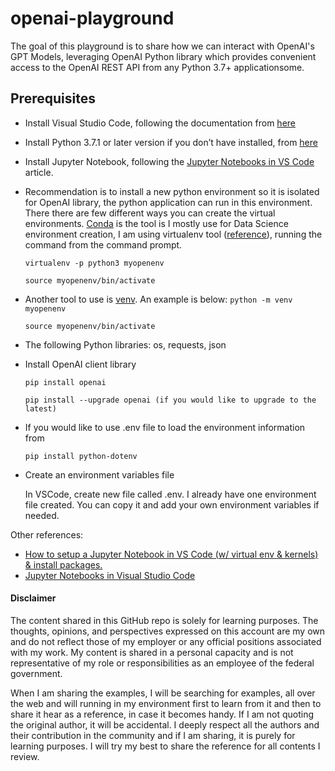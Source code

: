 # openai-playground
The goal of this playground is to share how we can interact with OpenAI's GPT Models, leveraging OpenAI Python library which provides convenient access to the OpenAI REST API from any Python 3.7+ applicationsome.

## Prerequisites
 - Install Visual Studio Code, following the documentation from [here](https://code.visualstudio.com/docs/setup/windows)

 - Install Python 3.7.1 or later version if you don’t have installed, from [here](https://github.com/openai/openai-quickstart-python)

 - Install Jupyter Notebook, following the [Jupyter Notebooks in VS Code](https://code.visualstudio.com/docs/datascience/jupyter-notebooks) article.
 
 - Recommendation is to install a new python environment so it is isolated for OpenAI library, the python application can run in this environment. There there are few different ways you can create the virtual environments. [Conda](https://docs.conda.io/projects/conda/en/stable/commands/create.html) is the tool is I mostly use for Data Science environment creation, I am using virtualenv tool ([reference](https://learnpython.com/blog/how-to-use-virtualenv-python/)), running the command from the command prompt. 
     
     `
      virtualenv -p python3 myopenenv
     `
     
     `
      source myopenenv/bin/activate
     `
 - Another tool to use is [venv](https://docs.python.org/3/library/venv.html). An example is below:
    `
      python -m venv myopenenv
     `
     
     `
      source myopenenv/bin/activate
     `
 - The following Python libraries: os, requests, json
 - Install OpenAI client library
 
    `pip install openai`
    
    `
     pip install --upgrade openai (if you would like to upgrade to the latest)
    ` 
 - If you would like to use .env file to load the environment information from
 
   `
   pip install python-dotenv
   `
 - Create an environment variables file
 
   In VSCode, create new file called .env. I already have one environment file created. You can copy it and add your own environment variables if needed.
   
Other references:
 - [How to setup a Jupyter Notebook in VS Code (w/ virtual env & kernels) & install packages.](https://medium.com/@claudia.nikel/how-to-setup-a-jupyter-notebook-in-vs-code-w-virtual-env-kernels-install-packages-884cf643375e)
 - [Jupyter Notebooks in Visual Studio Code](https://opensourceoptions.com/jupyter-notebooks-in-visual-studio-code/)


#### Disclaimer
The content shared in this GitHub repo is solely for learning purposes. The thoughts, opinions, and perspectives expressed on this account are my own and do not reflect those of my employer or any official positions associated with my work. My content is shared in a personal capacity and is not representative of my role or responsibilities as an employee of the federal government.

When I am sharing the examples, I will be searching for examples, all over the web and will running in my environment first to learn from it and then to share it hear as a reference, in case it becomes handy. If I am not quoting the original author, it will be accidental. I deeply respect all the authors and their contribution in the community and if I am sharing, it is purely for learning purposes. I will try my best to share the reference for all contents I review.

